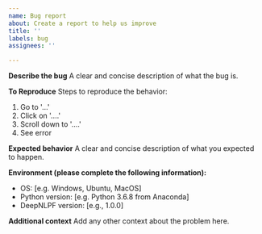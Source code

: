 ```yaml
---
name: Bug report
about: Create a report to help us improve
title: ''
labels: bug
assignees: ''

---
```


**Describe the bug**
A clear and concise description of what the bug is.

**To Reproduce**
Steps to reproduce the behavior:
1. Go to '...'
2. Click on '....'
3. Scroll down to '....'
4. See error

**Expected behavior**
A clear and concise description of what you expected to happen.

**Environment (please complete the following information):**
 - OS: [e.g. Windows, Ubuntu, MacOS]
 - Python version: [e.g. Python 3.6.8 from Anaconda]
 - DeepNLPF version: [e.g., 1.0.0]

**Additional context**
Add any other context about the problem here.
